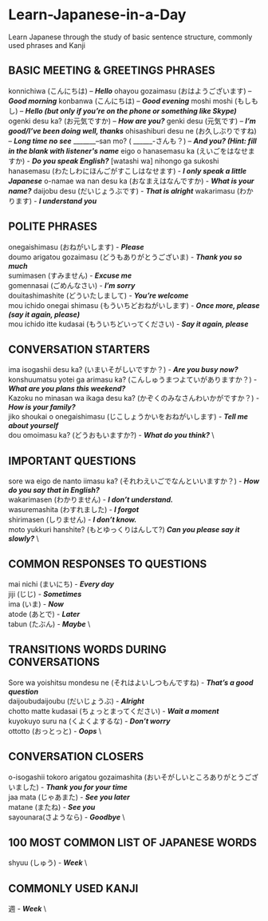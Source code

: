 # Learn-Japanese-in-a-Day
Learn Japanese through the study of basic sentence structure, commonly used phrases and Kanji

## BASIC MEETING & GREETINGS PHRASES
konnichiwa (こんにちは) – ***Hello*** 
ohayou gozaimasu (おはようございます) – ***Good morning***
konbanwa (こんにちは) – ***Good evening*** 
moshi moshi (もしもし) – ***Hello (but only if you’re on the phone or something like Skype)*** 
ogenki desu ka? (お元気ですか) – ***How are you?*** 
genki desu (元気です) – ***I’m good/I’ve been doing well, thanks***
ohisashiburi desu ne (お久しぶりですね) – ***Long time no see*** 
_______–san mo? ( ______-さんも？) – ***And you? (Hint: fill in the blank with listener's name*** 
eigo o hanasemasu ka (えいごをはなせますか) - ***Do you speak English?*** 
[watashi wa] nihongo ga sukoshi hanasemasu (わたしわにほんごがすこしはなせます) - ***I only speak a little Japanese*** 
o-namae wa nan desu ka (おなまえはなんですか) - ***What is your name?*** 
daijobu desu (だいじょうぶです) - ***That is alright***
wakarimasu (わかります) - ***I understand you*** 



## POLITE PHRASES
onegaishimasu (おねがいします) - ***Please*** </br>
doumo arigatou gozaimasu (どうもありがとうございま) - ***Thank you so much*** </br>
sumimasen (すみません) - ***Excuse me*** </br>
gomennasai (ごめんなさい) - ***I’m sorry*** </br>
douitashimashite (どういたしまして) - ***You’re welcome*** </br>
mou ichido onegai shimasu (もういちどおねがいします) - ***Once more, please (say it again, please)*** </br>
mou ichido itte kudasai (もういちどいってください) - ***Say it again, please*** </br>



## CONVERSATION STARTERS
ima isogashii desu ka? (いまいそがしいですか？) - ***Are you busy now?*** \
konshuumatsu yotei ga arimasu ka? (こんしゅうまつよていがありますか？) - ***What are you plans this weekend?*** \
Kazoku no minasan wa ikaga desu ka? (かぞくのみなさんわいかがですか？) - ***How is your family?*** \
jiko shoukai o onegaishimasu (じこしょうかいをおねがいします) - ***Tell me about yourself*** \
dou omoimasu ka? (どうおもいますか?) - ***What do you think?*** \



## IMPORTANT QUESTIONS
sore wa eigo de nanto iimasu ka? (それわえいごでなんといいますか？) - ***How do you say that in English?*** \
wakarimasen (わかりません) - ***I don’t understand.*** \
wasuremashita (わすれました) - ***I forgot*** \
shirimasen (しりません) - ***I don’t know.*** \
moto yukkuri hanshite? (もとゆっくりはんして?) ***Can you please say it slowly?*** \



## COMMON RESPONSES TO QUESTIONS
mai nichi (まいにち) - ***Every day*** \
jiji (じじ) - ***Sometimes*** \
ima (いま) - ***Now*** \
atode (あとで) - ***Later*** \
tabun (たぶん) - ***Maybe*** \



## TRANSITIONS WORDS DURING CONVERSATIONS
Sore wa yoishitsu mondesu ne (それはよいしつもんですね) - ***That’s a good question*** \
daijoubudaijoubu (だいじょうぶ) - ***Alright*** \
chotto matte kudasai (ちょっとまってください) - ***Wait a moment*** \
kuyokuyo suru na (くよくよするな) - ***Don’t worry*** \
ottotto (おっとっと) - ***Oops*** \



## CONVERSATION CLOSERS
o-isogashii tokoro arigatou gozaimashita (おいそがしいところありがとうございました) - ***Thank you for your time*** \
jaa mata (じゃあまた) - ***See you later*** \
matane (またね) - ***See you*** \
sayounara(さようなら) - ***Goodbye*** \



## 100 MOST COMMON LIST OF JAPANESE WORDS
shyuu (しゅう) - ***Week*** \

## COMMONLY USED KANJI
週 - ***Week*** \
